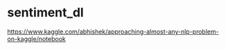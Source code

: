 # sentiment_dl

https://www.kaggle.com/abhishek/approaching-almost-any-nlp-problem-on-kaggle/notebook
